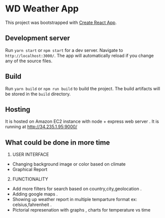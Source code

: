 # WD Weather App

This project was bootstrapped with [Create React App](https://github.com/facebookincubator/create-react-app).

## Development server

Run `yarn start` or `npm start` for a dev server. Navigate to `http://localhost:3000/`. The app will automatically reload if you change any of the source files.

## Build

Run `yarn build` or `npm run build` to build the project. The build artifacts will be stored in the `build` directory.


## Hosting

It is hosted on Amazon EC2 instance with node + express web server . It is running at http://34.235.1.95:9000/

## What could be done in more time 

1. USER INTERFACE 

- Changing background image or color based on climate 
-  Graphical Report

2. FUNCTIONALITY

- Add more filters for search based on country,city,geolocation .
- Adding google maps .
- Showing up weather report in multiple temparture format ex: celsius,fahrenheit .
- Pictorial represenation with graphs , charts for temperature vs time 
